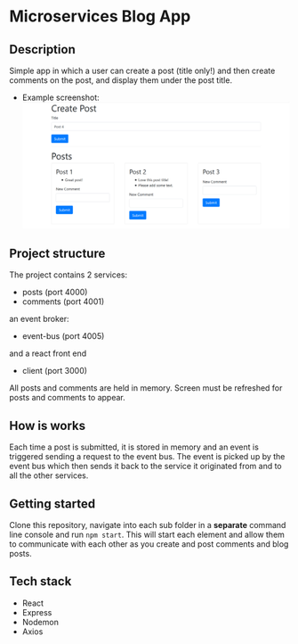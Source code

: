 # Microservices Blog App

## Description

Simple app in which a user can create a post (title only!) and then create comments on the post, and display them under the post title.

- Example screenshot:
  ![screenshot1](./client/public/screenshots/example-screenshot.png)

## Project structure

The project contains 2 services:

- posts (port 4000)
- comments (port 4001)

an event broker:

- event-bus (port 4005)

and a react front end

- client (port 3000)

All posts and comments are held in memory. Screen must be refreshed for posts and comments to appear.

## How is works

Each time a post is submitted, it is stored in memory and an event is triggered sending a request to the event bus. The event is picked up by the event bus which then sends it back to the service it originated from and to all the other services.

## Getting started

Clone this repository, navigate into each sub folder in a **separate** command line console and run `npm start`. This will start each element and allow them to communicate with each other as you create and post comments and blog posts.

## Tech stack

- React
- Express
- Nodemon
- Axios
